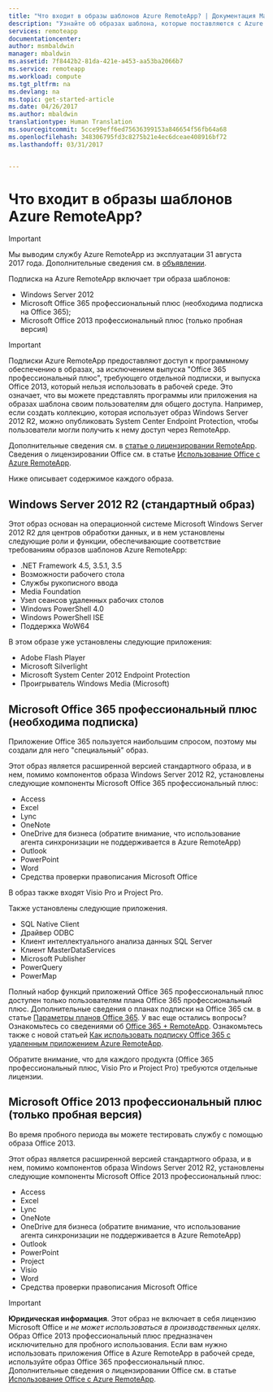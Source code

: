 ```yaml
---
title: "Что входит в образы шаблонов Azure RemoteApp? | Документация Майкрософт"
description: "Узнайте об образах шаблона, которые поставляются с Azure RemoteApp."
services: remoteapp
documentationcenter: 
author: msmbaldwin
manager: mbaldwin
ms.assetid: 7f8442b2-81da-421e-a453-aa53ba2066b7
ms.service: remoteapp
ms.workload: compute
ms.tgt_pltfrm: na
ms.devlang: na
ms.topic: get-started-article
ms.date: 04/26/2017
ms.author: mbaldwin
translationtype: Human Translation
ms.sourcegitcommit: 5cce99eff6ed75636399153a846654f56fb64a68
ms.openlocfilehash: 348306795fd3c8275b21e4ec6dceae408916bf72
ms.lasthandoff: 03/31/2017


---
```

# <a name="what-is-in-the-azure-remoteapp-template-images"></a>Что входит в образы шаблонов Azure RemoteApp?
> [!IMPORTANT]
> Мы выводим службу Azure RemoteApp из эксплуатации 31 августа 2017 года. Дополнительные сведения см. в [объявлении](https://go.microsoft.com/fwlink/?linkid=821148).
> 
> 

Подписка на Azure RemoteApp включает три образа шаблонов:

* Windows Server 2012
* Microsoft Office 365 профессиональный плюс (необходима подписка на Office 365);
* Microsoft Office 2013 профессиональный плюс (только пробная версия)

> [!IMPORTANT]
> Подписки Azure RemoteApp предоставляют доступ к программному обеспечению в образах, за исключением выпуска "Office 365 профессиональный плюс", требующего отдельной подписки, и выпуска Office 2013, который нельзя использовать в рабочей среде. Это означает, что вы можете представлять программы или приложения на образах шаблона своим пользователям для общего доступа. Например, если создать коллекцию, которая использует образ Windows Server 2012 R2, можно опубликовать System Center Endpoint Protection, чтобы пользователи могли получить к нему доступ через RemoteApp.
> 
> Дополнительные сведения см. в [статье о лицензировании RemoteApp](remoteapp-licensing.md). Сведения о лицензировании Office см. в статье [Использование Office с Azure RemoteApp](remoteapp-o365.md).
> 
> 

Ниже описывает содержимое каждого образа.

## <a name="windows-server-2012-r2--the-vanilla-image"></a>Windows Server 2012 R2 (стандартный образ)
Этот образ основан на операционной системе Microsoft Windows Server 2012 R2 для центров обработки данных, и в нем установлены следующие роли и функции, обеспечивающие соответствие требованиям образов шаблонов Azure RemoteApp:

* .NET Framework 4.5, 3.5.1, 3.5
* Возможности рабочего стола
* Службы рукописного ввода
* Media Foundation
* Узел сеансов удаленных рабочих столов
* Windows PowerShell 4.0
* Windows PowerShell ISE
* Поддержка WoW64

В этом образе уже установлены следующие приложения:

* Adobe Flash Player
* Microsoft Silverlight
* Microsoft System Center 2012 Endpoint Protection
* Проигрыватель Windows Media (Microsoft)

## <a name="microsoft-office-365-proplus-subscription-required"></a>Microsoft Office 365 профессиональный плюс (необходима подписка)
Приложение Office 365 пользуется наибольшим спросом, поэтому мы создали для него "специальный" образ.

Этот образ является расширенной версией стандартного образа, и в нем, помимо компонентов образа Windows Server 2012 R2, установлены следующие компоненты Microsoft Office 365 профессиональный плюс:

* Access
* Excel
* Lync
* OneNote
* OneDrive для бизнеса (обратите внимание, что использование агента синхронизации не поддерживается в Azure RemoteApp)
* Outlook
* PowerPoint
* Word
* Средства проверки правописания Microsoft Office

В образ также входят Visio Pro и Project Pro.

Также установлены следующие приложения.

* SQL Native Client
* Драйвер ODBC
* Клиент интеллектуального анализа данных SQL Server
* Клиент MasterDataServices
* Microsoft Publisher
* PowerQuery
* PowerMap

Полный набор функций приложений Office 365 профессиональный плюс доступен только пользователям плана Office 365 профессиональный плюс. Дополнительные сведения о планах подписки на Office 365 см. в статье [Параметры планов Office 365](http://technet.microsoft.com/library/office-365-plan-options.aspx). У вас еще остались вопросы? Ознакомьтесь со сведениями об [Office 365 + RemoteApp](remoteapp-o365.md). Ознакомьтесь также с новой статьей [Как использовать подписку Office 365 с удаленным приложением Azure RemoteApp](remoteapp-officesubscription.md).

Обратите внимание, что для каждого продукта (Office 365 профессиональный плюс, Visio Pro и Project Pro) требуются отдельные лицензии.

## <a name="microsoft-office-2013-professional-plus-trial-only"></a>Microsoft Office 2013 профессиональный плюс (только пробная версия)
Во время пробного периода вы можете тестировать службу с помощью образа Office 2013.

Этот образ является расширенной версией стандартного образа, и в нем, помимо компонентов образа Windows Server 2012 R2, установлены следующие компоненты Microsoft Office 2013 профессиональный плюс:

* Access
* Excel
* Lync
* OneNote
* OneDrive для бизнеса (обратите внимание, что использование агента синхронизации не поддерживается в Azure RemoteApp)
* Outlook
* PowerPoint
* Project
* Visio
* Word
* Средства проверки правописания Microsoft Office

> [!IMPORTANT]
> **Юридическая информация**. Этот образ не включает в себя лицензию Microsoft Office и *не может использоваться в производственных целях*. Образ Office 2013 профессиональный плюс предназначен исключительно для пробного использования. Если вам нужно использовать приложения Office в Azure RemoteApp в рабочей среде, используйте образ Office 365 профессиональный плюс. Дополнительные сведения о лицензировании Office см. в статье [Использование Office с Azure RemoteApp](remoteapp-o365.md).
> 
> 


